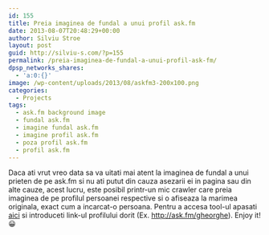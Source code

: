 ```yaml
---
id: 155
title: Preia imaginea de fundal a unui profil ask.fm
date: 2013-08-07T20:48:29+00:00
author: Silviu Stroe
layout: post
guid: http://silviu-s.com/?p=155
permalink: /preia-imaginea-de-fundal-a-unui-profil-ask-fm/
dpsp_networks_shares:
  - 'a:0:{}'
image: /wp-content/uploads/2013/08/askfm3-200x100.png
categories:
  - Projects
tags:
  - ask.fm background image
  - fundal ask.fm
  - imagine fundal ask.fm
  - imagine profil ask.fm
  - poza profil ask.fm
  - profil ask.fm
---
```

Daca ati vrut vreo data sa va uitati mai atent la imaginea de fundal a unui prieten de pe ask.fm si nu ati putut din cauza asezarii ei in pagina sau din alte cauze, acest lucru, este posibil printr-un mic crawler care preia imaginea de pe profilul persoanei respective si o afiseaza la marimea originala, exact cum a incarcat-o persoana. Pentru a accesa tool-ul apasati <a title="ask.fm fundal" href="http://silviu-s.com/proiecte/imagine-ask.fm/" target="_blank">aici</a> si introduceti link-ul profilului dorit (Ex. http://ask.fm/gheorghe). Enjoy it! 😀
